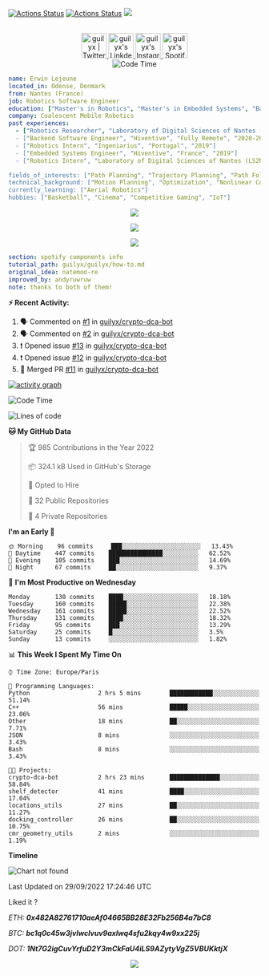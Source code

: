 [![Actions Status](https://github.com/guilyx/guilyx/workflows/wakatime-stats/badge.svg)](https://github.com/guilyx/guilyx/actions)
[![Actions Status](https://github.com/guilyx/guilyx/workflows/update-gh-activity/badge.svg)](https://github.com/guilyx/guilyx/actions)
![](https://visitor-badge.glitch.me/badge?page_id=guilyx.guilyx)

<p align="center">
<br/>
<a href="https://twitter.com/nthofhisname">
  <img alt="guilyx | Twitter" width="50px" src="https://user-images.githubusercontent.com/43545812/144034996-602b144a-16e1-41cc-99e7-c6040b20dcaf.png"/>
</a>
<a href="https://www.linkedin.com/in/erwinlejeune-lkn">
  <img alt="guilyx's LinkdeIN" width="50px" src="https://user-images.githubusercontent.com/43545812/144035037-0f415fc7-9f96-4517-a370-ccc6e78a714b.png" />
</a>
<a href="https://www.instagram.com/nthofhisname">
  <img alt="guilyx's Instagram" width="50px" src="https://user-images.githubusercontent.com/43545812/144035088-0dfb165f-8fe0-4d13-896c-876c29d2b128.png" />
</a>
<a href="https://open.spotify.com/user/11147618695?si=zZFn6uAGRLyoU02lsG50GA">
  <img alt="guilyx's Spotify" width="50px" src="https://user-images.githubusercontent.com/43545812/144035120-1ad5169b-91c7-4078-bef9-6a82c733f373.png" />
</a>
<br>
<img alt="Code Time" src="https://img.shields.io/endpoint?style=flat&url=https://codetime-api.datreks.com/badge/1615?logoColor=white%26project=%26recentMS=0%26showProject=false" />
</p>

```yaml
name: Erwin Lejeune
located_in: Odense, Denmark
from: Nantes (France)
job: Robotics Software Engineer
education: ["Master's in Robotics", "Master's in Embedded Systems", "Bachelor's in Electronics"]
company: Coalescent Mobile Robotics
past experiences: 
  - ["Robotics Researcher", "Laboratory of Digital Sciences of Nantes (LS2N)", "France", "2019-2021]
  - ["Backend Software Engineer", "Hiventive", "Fully Remote", "2020-2021"]
  - ["Robotics Intern", "Ingeniarius", "Portugal", "2019"]
  - ["Embedded Systems Engineer", "Hiventive", "France", "2019"]
  - ["Robotics Intern", "Laboratory of Digital Sciences of Nantes (LS2N)", "France", "2019"]

fields_of_interests: ["Path Planning", "Trajectory Planning", "Path Following", "Behaviour Planning", "Localization", "Sensor Fusion", "Embedded Systems"]
technical_background: ["Motion Planning", "Optimization", "Nonlinear Control", "Real-Time Systems", "Automated Planning"]
currently_learning: ["Aerial Robotics"]
hobbies: ["Basketball", "Cinema", "Competitive Gaming", "IoT"]
```

<p align="center">
  <img alig src="https://github-profile-trophy.vercel.app/?username=guilyx&column=6&rank=SSS,SS,S,AAA,AA,A,B,C" />
</p>

<p align="center">
  <a href="https://spotify-github-profile.vercel.app/api/view?uid=11147618695&redirect=true">
    <img src="https://spotify-github-profile.vercel.app/api/view?uid=11147618695&cover_image=true&theme=default&bar_color=e3e3e3&bar_color_cover=true">
  </a>
</p>

<p align="center">
  <img src="https://guilyx.vercel.app/api/top-played">
</p>
 
```yaml
section: spotify components info
tutorial_path: guilyx/guilyx/how-to.md
original_idea: natemoo-re
improved_by: andyruwruw
note: thanks to both of them!
```


**:zap: Recent Activity:**

<!--START_SECTION:activity-->
1. 🗣 Commented on [#1](https://github.com/guilyx/crypto-dca-bot/issues/1) in [guilyx/crypto-dca-bot](https://github.com/guilyx/crypto-dca-bot)
2. 🗣 Commented on [#2](https://github.com/guilyx/crypto-dca-bot/issues/2) in [guilyx/crypto-dca-bot](https://github.com/guilyx/crypto-dca-bot)
3. ❗️ Opened issue [#13](https://github.com/guilyx/crypto-dca-bot/issues/13) in [guilyx/crypto-dca-bot](https://github.com/guilyx/crypto-dca-bot)
4. ❗️ Opened issue [#12](https://github.com/guilyx/crypto-dca-bot/issues/12) in [guilyx/crypto-dca-bot](https://github.com/guilyx/crypto-dca-bot)
5. 🎉 Merged PR [#11](https://github.com/guilyx/crypto-dca-bot/pull/11) in [guilyx/crypto-dca-bot](https://github.com/guilyx/crypto-dca-bot)
<!--END_SECTION:activity-->

[![activity graph](https://activity-graph.herokuapp.com/graph?username=guilyx&custom_title=Erwin's%20activity%20graph&theme=github-light&hide_border=true)](https://github.com/ashutosh00710/github-readme-activity-graph)

<!--START_SECTION:waka-->
![Code Time](http://img.shields.io/badge/Code%20Time-774%20hrs%2055%20mins-blue)

![Lines of code](https://img.shields.io/badge/From%20Hello%20World%20I%27ve%20Written-294%20Thousand%20lines%20of%20code-blue)

**🐱 My GitHub Data** 

> 🏆 985 Contributions in the Year 2022
 > 
> 📦 324.1 kB Used in GitHub's Storage 
 > 
> 💼 Opted to Hire
 > 
> 📜 32 Public Repositories 
 > 
> 🔑 4 Private Repositories  
 > 
**I'm an Early 🐤** 

```text
🌞 Morning    96 commits     ███░░░░░░░░░░░░░░░░░░░░░░   13.43% 
🌆 Daytime    447 commits    ███████████████░░░░░░░░░░   62.52% 
🌃 Evening    105 commits    ███░░░░░░░░░░░░░░░░░░░░░░   14.69% 
🌙 Night      67 commits     ██░░░░░░░░░░░░░░░░░░░░░░░   9.37%

```
📅 **I'm Most Productive on Wednesday** 

```text
Monday       130 commits    ████░░░░░░░░░░░░░░░░░░░░░   18.18% 
Tuesday      160 commits    █████░░░░░░░░░░░░░░░░░░░░   22.38% 
Wednesday    161 commits    █████░░░░░░░░░░░░░░░░░░░░   22.52% 
Thursday     131 commits    ████░░░░░░░░░░░░░░░░░░░░░   18.32% 
Friday       95 commits     ███░░░░░░░░░░░░░░░░░░░░░░   13.29% 
Saturday     25 commits     █░░░░░░░░░░░░░░░░░░░░░░░░   3.5% 
Sunday       13 commits     ░░░░░░░░░░░░░░░░░░░░░░░░░   1.82%

```


📊 **This Week I Spent My Time On** 

```text
⌚︎ Time Zone: Europe/Paris

💬 Programming Languages: 
Python                   2 hrs 5 mins        ████████████░░░░░░░░░░░░░   51.14% 
C++                      56 mins             █████░░░░░░░░░░░░░░░░░░░░   23.06% 
Other                    18 mins             ██░░░░░░░░░░░░░░░░░░░░░░░   7.71% 
JSON                     8 mins              ░░░░░░░░░░░░░░░░░░░░░░░░░   3.43% 
Bash                     8 mins              ░░░░░░░░░░░░░░░░░░░░░░░░░   3.43%

🐱‍💻 Projects: 
crypto-dca-bot           2 hrs 23 mins       ██████████████░░░░░░░░░░░   58.84% 
shelf_detector           41 mins             ████░░░░░░░░░░░░░░░░░░░░░   17.04% 
locations_utils          27 mins             ██░░░░░░░░░░░░░░░░░░░░░░░   11.27% 
docking_controller       26 mins             ██░░░░░░░░░░░░░░░░░░░░░░░   10.75% 
cmr_geometry_utils       2 mins              ░░░░░░░░░░░░░░░░░░░░░░░░░   1.19%

```

**Timeline**

![Chart not found](https://raw.githubusercontent.com/guilyx/guilyx/master/charts/bar_graph.png) 


 Last Updated on 29/09/2022 17:24:46 UTC
<!--END_SECTION:waka-->

Liked it ?

*ETH: **0x482A82761710aeAf04665BB28E32Fb256B4a7bC8***

*BTC: **bc1q0c45w3jvlwclvuv9axlwq4sfu2kqy4w9xx225j***

*DOT: **1Nt7G2igCuvYrfuD2Y3mCkFaU4iLS9AZytyVgZ5VBUKktjX***

<p align="center">
  <img src="https://capsule-render.vercel.app/api?type=waving&color=gradient&height=60&section=footer"/>
</p>
